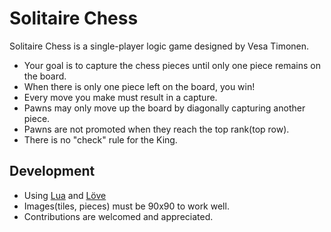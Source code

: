 # Solitaire Chess

Solitaire Chess is a single-player logic game designed by Vesa Timonen.
* Your goal is to capture the chess pieces until only one piece remains on the board.
* When there is only one piece left on the board, you win!
* Every move you make must result in a capture.
* Pawns may only move up the board by diagonally capturing another piece.
* Pawns are not promoted when they reach the top rank(top row).
* There is no "check" rule for the King.

## Development
* Using [Lua](http://www.lua.org/) and [Löve](https://love2d.org/)
* Images(tiles, pieces) must be 90x90 to work well.
* Contributions are welcomed and appreciated.
